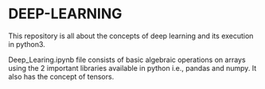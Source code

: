 # DEEP-LEARNING

This repository is all about the concepts of deep learning and its execution in python3.

Deep_Learing.ipynb file consists of basic algebraic operations on arrays using the 2 important libraries available in python i.e., pandas and numpy.
It also has the concept of tensors.
